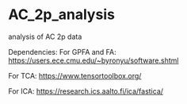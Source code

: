 # AC_2p_analysis
analysis of AC 2p data


Dependencies:
  For GPFA and FA:
    https://users.ece.cmu.edu/~byronyu/software.shtml
    
  For TCA:
    https://www.tensortoolbox.org/
  
  For ICA:
    https://research.ics.aalto.fi/ica/fastica/
